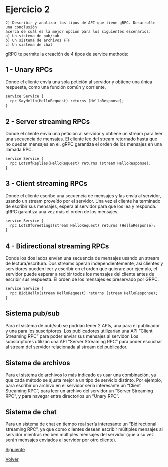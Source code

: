 # Ejercicio 2
```
2) Describir y analizar los tipos de API que tiene gRPC. Desarrolle una conclusión
acerca de cuál es la mejor opción para los siguientes escenarios:
a) Un sistema de pub/sub
b) Un sistema de archivos FTP
c) Un sistema de chat
```

gRPC te permite la creación de 4 tipos de service methods:

## 1 - Unary RPCs

Donde el cliente envía una sola petición al servidor y obtiene una única respuesta, como una función común y corriente.

```proto
service Service {
  rpc SayHello(HelloRequest) returns (HelloResponse);
}
```

## 2 - Server streaming RPCs

Donde el cliente envía una petición al servidor y obtiene un stream para leer una secuencia de mensajes. El cliente lee del stream retornado hasta que no quedan mensajes en el. gRPC garantiza el orden de los mensajes en una llamada RPC.

```proto
service Service {
  rpc LotsOfReplies(HelloRequest) returns (stream HelloResponse);
}
```

## 3 - Client streaming RPCs

Donde el cliente escribe una secuencia de mensajes y las envía al servidor, usando un stream proveído por el servidor. Una vez el cliente ha terminado de escribir sus mensajes, espera al servidor para que los lea y responda. gRPC garantiza una vez más el orden de los mensajes.

```proto
service Service {
  rpc LotsOfGreetings(stream HelloRequest) returns (HelloResponse);
}
```

## 4 - Bidirectional streaming RPCs

Donde los dos lados envían una secuencia de mensajes usando un stream de lectura/escritura. Dos streams operan independientemente, así clientes y servidores pueden leer y escribir en el orden que quieran: por ejemplo, el servidor puede esperar a recibir todos los mensajes del cliente antes de escribir sus respuesta. El orden de los mensajes es preservado por GRPC.

```proto
service Service {
  rpc BidiHello(stream HelloRequest) returns (stream HelloResponse);
}
```

## Sistema pub/sub

Para el sistema de pub/sub se podrían tener 2 APIs, una para el publicador y una para los suscriptores.
Los publicadores utilizarían una API “Client Streaming RPC” para poder enviar sus mensajes al servidor.
Los subscriptores utilizan una API “Server Streaming RPC” para poder escuchar al stream del servidor relacionada al stream del publicador.

## Sistema de archivos

Para el sistema de archivos lo más indicado es usar una combinación, ya que cada método se ajusta mejor a un tipo de servicio distinto. Por ejemplo, para escribir un archivo en el servidor sería interesante un “Client Streaming RPC”, para leer un archivo del servidor un “Server Streaming RPC”, y para navegar entre directorios un “Unary RPC”.

## Sistema de chat

Para un sistema de chat en tiempo real sería interesante un “Bidirectional streaming RPC”, ya que como clientes desean escribir múltiples mensajes al servidor mientras reciben múltiples mensajes del servidor (que a su vez serán mensajes enviados al servidor por otro cliente).

[Siguiente](ej3.md)

[Volver](../../README.md)

